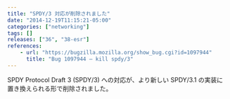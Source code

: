 ```yaml
---
title: "SPDY/3 対応が削除されました"
date: "2014-12-19T11:15:21-05:00"
categories: ["networking"]
tags: []
releases: ["36", "38-esr"]
references:
    - url: "https://bugzilla.mozilla.org/show_bug.cgi?id=1097944"
      title: "Bug 1097944 – kill spdy/3"
---
```

SPDY Protocol Draft 3 (SPDY/3) への対応が、より新しい SPDY/3.1 の実装に置き換えられる形で削除されました。
